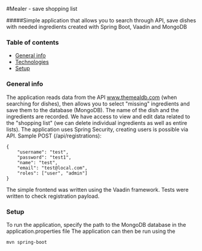 #Mealer - save shopping list

#####Simple application that allows you to search through API, save dishes with needed ingredients created with Spring Boot, Vaadin and MongoDB

### Table of contents
* [General info](#general-info)
* [Technologies](#technologies)
* [Setup](#setup)

### General info
The application reads data from the API www.themealdb.com (when searching for dishes), then allows you to select "missing" ingredients and save them to the database (MongoDB). The name of the dish and the ingredients are recorded. 
We have access to view and edit data related to the "shopping list" (we can delete individual ingredients as well as entire lists).
The application uses Spring Security, creating users is possible via API. Sample POST (/api/registrations):
```
{
    "username": "test",
    "password": "test1",
    "name": "test",
    "email": "test@local.com",
    "roles": ["user", "admin"]
}
```
The simple frontend was written using the Vaadin framework.
Tests were written to check registration payload. 

### Setup
To run the application, specify the path to the MongoDB database in the application.properties file
The application can then be run using the 
```
mvn spring-boot
```
